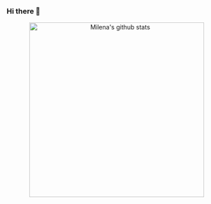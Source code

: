 ### Hi there 👋

<!--
**milenatteixeira/milenatteixeira** is a ✨ _special_ ✨ repository because its `README.md` (this file) appears on your GitHub profile.

Here are some ideas to get you started:

- 🔭 I’m currently working on ...
- 🌱 I’m currently learning ...
- 👯 I’m looking to collaborate on ...
- 🤔 I’m looking for help with ...
- 💬 Ask me about ...
- 📫 How to reach me: ...
- 😄 Pronouns: ...
- ⚡ Fun fact: ...
-->

<center>
    <tr>
       <td>
        <p><a href="#"><img width="400px" src="https://github-readme-stats.vercel.app/api/top-langs?username=milenatteixeira&layout=compact&langs_count=20&hide_border=true" alt="Milena's github stats"/> </a></p>
      </td>
      </tr>
</center>
<br/>
